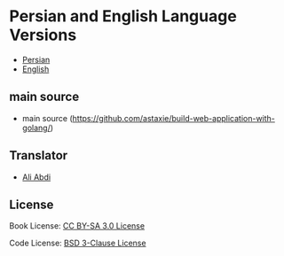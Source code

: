 # Persian and English Language Versions

* [Persian](ir/preface.md)
* [English](en/preface.md)



## main source

- main source (https://github.com/astaxie/build-web-application-with-golang/)

## Translator
 - [Ali Abdi](mailto:ali.abdi@outlook.com)


## License
Book License: [CC BY-SA 3.0 License](http://creativecommons.org/licenses/by-sa/3.0/)

Code License: [BSD 3-Clause License](<https://github.com/astaxie/build-web-application-with-golang/blob/master/LICENSE.md>)
